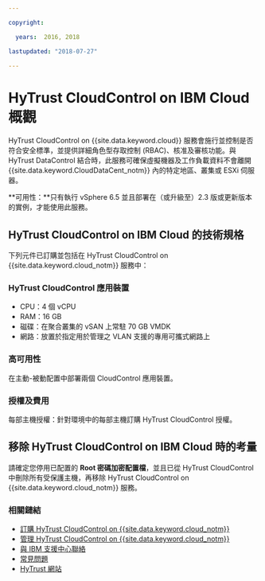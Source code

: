 ```yaml
---

copyright:

  years:  2016, 2018

lastupdated: "2018-07-27"

---
```


# HyTrust CloudControl on IBM Cloud 概觀

HyTrust CloudControl on {{site.data.keyword.cloud}} 服務會施行並控制是否符合安全標準，並提供詳細角色型存取控制 (RBAC)、核准及審核功能。與 HyTrust DataControl 結合時，此服務可確保虛擬機器及工作負載資料不會離開 {{site.data.keyword.CloudDataCent_notm}} 內的特定地區、叢集或 ESXi 伺服器。

**可用性：**只有執行 vSphere 6.5 並且部署在（或升級至）2.3 版或更新版本的實例，才能使用此服務。

## HyTrust CloudControl on IBM Cloud 的技術規格

下列元件已訂購並包括在 HyTrust CloudControl on {{site.data.keyword.cloud_notm}} 服務中：

### HyTrust CloudControl 應用裝置

* CPU：4 個 vCPU
* RAM：16 GB
* 磁碟：在聚合叢集的 vSAN 上常駐 70 GB VMDK
* 網路：放置於指定用於管理之 VLAN 支援的專用可攜式網路上

### 高可用性

在主動-被動配置中部署兩個 CloudControl 應用裝置。

### 授權及費用

每部主機授權：針對環境中的每部主機訂購 HyTrust CloudControl 授權。

## 移除 HyTrust CloudControl on IBM Cloud 時的考量

請確定您停用已配置的 **Root 密碼加密配置檔**，並且已從 HyTrust CloudControl 中刪除所有受保護主機，再移除 HyTrust CloudControl on {{site.data.keyword.cloud_notm}} 服務。

### 相關鏈結

* [訂購 HyTrust CloudControl on {{site.data.keyword.cloud_notm}}](htcc_ordering.html)
* [管理 HyTrust CloudControl on {{site.data.keyword.cloud_notm}}](managinghtcc.html)
* [與 IBM 支援中心聯絡](../vmonic/trbl_support.html)
* [常見問題](../vmonic/faq.html)
* [HyTrust 網站](https://www.hytrust.com/)
